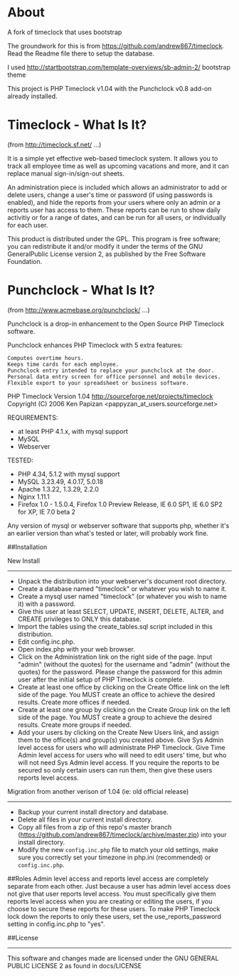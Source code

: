 About
=====

A fork of timeclock that uses bootstrap

The groundwork for this is from https://github.com/andrew867/timeclock. Read the Readme file there to setup the database.

I used http://startbootstrap.com/template-overviews/sb-admin-2/ bootstrap theme

This project is PHP Timeclock v1.04 with the Punchclock v0.8 add-on already installed.


Timeclock - What Is It?
=======================

(from http://timeclock.sf.net/ ...)

It is a simple yet effective web-based timeclock system. It allows you to track all employee time as well as upcoming vacations and more, and it can replace manual sign-in/sign-out sheets.

An administration piece is included which allows an administrator to add or delete users, change a user's time or password (if using passwords is enabled), and hide the reports from your users where only an admin or a reports user has access to them. These reports can be run to show daily activitiy or for a range of dates, and can be run for all users, or individually for each user.

This product is distributed under the GPL. This program is free software; you can redistribute it and/or modify it under the terms of the GNU GeneralPublic License version 2, as published by the Free Software Foundation.


Punchclock - What Is It?
========================

(from http://www.acmebase.org/punchclock/ ...)

Punchclock is a drop-in enhancement to the Open Source PHP Timeclock software. 

Punchclock enhances PHP Timeclock with 5 extra features:

    Computes overtime hours.
    Keeps time cards for each employee.
    Punchclock entry intended to replace your punchclock at the door.
    Personal data entry screen for office personnel and mobile devices.
    Flexible export to your spreadsheet or business software.
    
PHP Timeclock
Version 1.04
http://sourceforge.net/projects/timeclock
Copyright (C) 2006 Ken Papizan <pappyzan_at_users.sourceforge.net>


REQUIREMENTS:

 -  at least PHP 4.1.x, with mysql support
 -  MySQL
 -  Webserver

TESTED:

 -  PHP 4.34, 5.1.2 with mysql support
 -  MySQL 3.23.49, 4.0.17, 5.0.18
 -  Apache 1.3.22, 1.3.29, 2.2.0
 -  Nginx 1.11.1
 -  Firefox 1.0 - 1.5.0.4, Firefox 1.0 Preview Release, IE 6.0 SP1, IE 6.0 SP2 for XP, IE 7.0 beta 2

Any version of mysql or webserver software that supports php, whether it's an earlier 
version than what's tested or later, will probably work fine.



##Installation

New Install
___

 - Unpack the distribution into your webserver's document root directory. 
 - Create a database named "timeclock" or whatever you wish to name it.
 - Create a mysql user named "timeclock" (or whatever you wish to name it) with a password.
 - Give this user at least SELECT, UPDATE, INSERT, DELETE, ALTER, and CREATE privileges to ONLY 
    this database.
 -  Import the tables using the create_tables.sql script included in this distribution.
 -  Edit config.inc.php.
 -  Open index.php with your web browser.
 -  Click on the Administration link on the right side of the page. Input "admin" (without the quotes) 
    for the username and "admin" (without the quotes) for the password. Please change the password 
    for this admin user after the initial setup of PHP Timeclock is complete.
 -  Create at least one office by clicking on the Create Office link on the left side of the page. 
    You MUST create an office to achieve the desired results. Create more offices if needed.
 -  Create at least one group by clicking on the Create Group link on the left side of the page. 
    You MUST create a group to achieve the desired results. Create more groups if needed.
 -  Add your users by clicking on the Create New Users link, and assign them to the office(s) and
    group(s) you created above. Give Sys Admin level access for users who will administrate 
    PHP Timeclock. Give Time Admin level access for users who will need to edit users' time, but 
    who will not need Sys Admin level access. If you require the reports to be secured so only 
    certain users can run them, then give these users reports level access. 


Migration from another verison of 1.04 (ie: old official release)
___

 -  Backup your current install directory and database.
 -  Delete all files in your current install directory.
 -  Copy all files from a zip of this repo's master branch (https://github.com/andrew867/timeclock/archive/master.zip) into your install directory.
 -  Modify the new `config.inc.php` file to match your old settings, make sure you correctly set your timezone in php.ini (recommended) or `config.inc.php`.


##Roles
Admin level access and reports level access are completely separate from each other. Just because a user has admin level access does not give that user reports level access. You must specifically give them reports level access when you are creating or editing the users, if you choose to secure these reports for these users. To make PHP Timeclock lock down the reports to only these users, set the use_reports_password setting in config.inc.php to "yes".


##License
________

This software and changes made are licensed under the GNU GENERAL PUBLIC LICENSE 2 as found in docs/LICENSE
